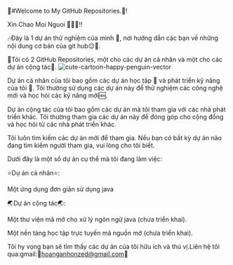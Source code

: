 🍎#Welcome to My GitHub Repositories.🍉!

Xin Chao Moi Nguoi 👋👋👋!!

🎶Đây là 1 dự án thử nghiệm của mình :boy:, nơi hướng dẫn các bạn về những nội dung cơ bản của git hub:neutral_face::kiss:.

🌈Tôi có 2 GitHub Repositories, một cho các dự án cá nhân và một cho các dự án cộng tác🌈.
![cute-cartoon-happy-penguin-vector](https://github.com/nhoxlovew/desktop-tutorial/assets/125419112/f9380020-9717-442a-8e46-c3586895f7bf)

Dự án cá nhân của tôi bao gồm các dự án học tập 📖 và phát triển kỹ năng của tôi 🥇. Tôi thường sử dụng các dự án này để thử nghiệm các công nghệ mới và học hỏi các kỹ năng mới🆕.

Dự án cộng tác của tôi bao gồm các dự án mà tôi tham gia với các nhà phát triển khác. Tôi thường tham gia các dự án này để đóng góp cho cộng đồng và học hỏi từ các nhà phát triển khác.

Tôi luôn tìm kiếm các dự án mới để tham gia. Nếu bạn có bất kỳ dự án nào đang tìm kiếm người tham gia, vui lòng cho tôi biết.

Dưới đây là một số dự án cụ thể mà tôi đang làm việc:

:star:Dự án cá nhân:star::

Một ứng dụng đơn giản sử dụng java

:earth_asia:Dự án cộng tác:earth_asia::

Một thư viện mã mở cho xử lý ngôn ngữ java (chưa triển khai).

Một nền tảng học tập trực tuyến mã nguồn mở (chưa triển khai).

Tôi hy vọng bạn sẽ tìm thấy các dự án của tôi hữu ích và thú vị.Liên hệ tôi qua:gmail::eyes:hoanganhonzed@gmail.com:eyes:


